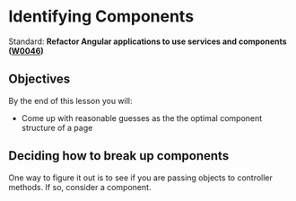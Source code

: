 # Identifying Components

Standard: **Refactor Angular applications to use services and components (<a href="#">W0046</a>)**

## Objectives

By the end of this lesson you will:

- Come up with reasonable guesses as the the optimal component structure of a page

## Deciding how to break up components

One way to figure it out is to see if you are passing objects to controller methods.  If so, consider a component.
